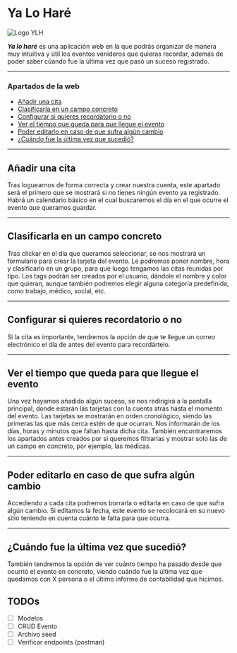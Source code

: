 # Ya Lo Haré

![Logo YLH](https://user-images.githubusercontent.com/92319190/154747519-a407cccd-7a26-42ae-98ad-7d4af44c1a24.png)


**_Ya lo haré_** es una aplicación web en la que podrás organizar de manera muy intuitiva y útil los eventos venideros que quieras recordar, además de poder saber cúando fue la última vez que pasó un suceso registrado.

---

### Apartados de la web ###


+ [Añadir una cita](#añadir-una-cita)
+ [Clasificarla en un campo concreto](#clasificarla-en-un-campo-concreto)
+ [Configurar si quieres recordatorio o no](#configurar-si-quieres-recordatorio-o-no)
+ [Ver el tiempo que queda para que llegue el evento](#ver-el-tiempo-que-queda-para-que-llegue-el-evento)
+ [Poder editarlo en caso de que sufra algún cambio](#poder-editarlo-en-caso-de-que-sufra-algún-cambio)
+ [¿Cuándo fue la última vez que sucedió?](#cuándo-fue-la-última-vez-que-sucedió)

---

## Añadir una cita ##

Tras loguearnos de forma correcta y crear nuestra cuenta, este apartado será el primero que se mostrará si no tienes ningún evento ya registrado. Habrá un calendario básico en el cual buscaremos el día en el que ocurre el evento que queramos guardar.

---

## Clasificarla en un campo concreto ##

Tras clickar en el día que queramos seleccionar, se nos mostrará un formulario para crear la tarjeta del evento. Le podremos poner nombre, hora y clasificarlo en un grupo, para que luego tengamos las citas reunidas por tipo. Los tags podrán ser creados por el usuario, dándole el nombre y color que quieran, aunque también podremos elegir alguna categoría predefinida, como trabajo, médico, social, etc.

---

## Configurar si quieres recordatorio o no ##

Si la cita es importante, tendremos la opción de que te llegue un correo electrónico el día de antes del evento para recordártelo.

---

## Ver el tiempo que queda para que llegue el evento ##

Una vez hayamos añadido algún suceso, se nos redirigirá a la pantalla principal, donde estarán las tarjetas con la cuenta atrás hasta el momento del evento. Las tarjetas se mostrarán en orden cronológico, siendo las primeras las que más cerca estén de que ocurran. Nos informarán de los días, horas y minutos que faltan hasta dicha cita. También encontraremos los apartados antes creados por si queremos filtrarlas y mostrar solo las de un campo en concreto, por ejemplo, las médicas. 

---

## Poder editarlo en caso de que sufra algún cambio ##

Accediendo a cada cita podremos borrarla o editarla en caso de que sufra algún cambio. Si editamos la fecha, este evento se recolocará en su nuevo sitio teniendo en cuenta cuánto le falta para que ocurra.

---

## ¿Cuándo fue la última vez que sucedió? ##

También tendremos la opción de ver cuánto tiempo ha pasado desde que ocurrió el evento en concreto, viendo cuándo fue la última vez que quedamos con X persona o el último informe de contabilidad que hicimos.


## TODOs

- [ ] Modelos
- [ ] CRUD Evento
- [ ] Archivo seed
- [ ] Verificar endpoints (postman)
